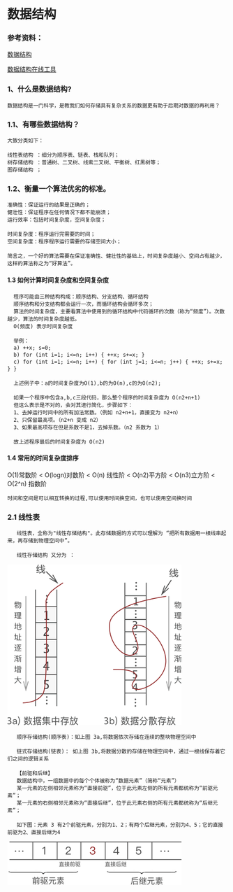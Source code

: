 # 数据结构

### 参考资料：
 [数据结构](http://c.biancheng.net/view/3329.html)
 
 [数据结构在线工具](ttps://www.cs.usfca.edu/~galles/visualization/Algorithms.html)


### 1、什么是数据结构?
    数据结构是一门科学，是教我们如何存储具有复杂关系的数据更有助于后期对数据的再利用？
    
### 1.1、有哪些数据结构？
    大致分类如下：
    
    线性表结构 ：细分为顺序表、链表、栈和队列；
    树存储结构 ：普通树、二叉树、线索二叉树、平衡树、红黑树等；
    图存储结构 ；
### 1.2、衡量一个算法优劣的标准。
    准确性：保证运行的结果是正确的；
    健壮性：保证程序在任何情况下都不能崩溃；
    运行效率：包括时间复杂度，空间复杂度；
    
    时间复杂度：程序运行完需要的时间；
    空间复杂度：程序程序运行需要的存储空间大小；
       
    简言之，一个好的算法需要在保证准确性、健壮性的基础上，时间复杂度越小、空间占有越少，这样的算法称之为“好算法”。   
  
#### 1.3 如何计算时间复杂度和空间复杂度
      程序可能由三种结构构成：顺序结构、分支结构、循环结构
      顺序结构和分支结构都会运行一次，而循环结构会循环多次；
      算法的时间复杂度，主要看算法中使用到的循环结构中代码循环的次数（称为“频度”）。次数越少，算法的时间复杂度越低。
      O(频度) 表示时间复杂度      
      
      举例：
      a) ++x; s=0;
      b) for (int i=1; i<=n; i++) { ++x; s+=x; }
      c) for (int i=1; i<=n; i++) { for (int j=1; i<=n; j++) { ++x; s+=x; } }
      
      上述例子中：a的时间复杂度为O(1),b的为O(n),c的为O(n2);
      
      如果一个程序中包含a,b,c三段代码，那么整个程序的时间复杂度为 O(n2+n+1)
      但这么表示是不对的，会对其进行简化，步骤如下：
      1、去掉运行时间中的所有加法常数。（例如 n2+n+1，直接变为 n2+n）
      2、只保留最高项。（n2+n 变成 n2）
      3、如果最高项存在但是系数不是1，去掉系数。（n2 系数为 1）
      
      故上述程序最后的时间复杂度为 O(n2)
       
#### 1.4  常用的时间复杂度排序
   O(1)常数阶 < O(logn)对数阶 < O(n) 线性阶 < O(n2)平方阶 < O(n3)立方阶  < O(2^n) 指数阶    
   
    时间和空间是可以相互转换的过程,可以使用时间换空间，也可以使用空间换时间  
    
### 2.1 线性表
       线性表，全称为"线性存储结构"。此存储数据的方式可以理解为 “把所有数据用一根线串起来，再存储到物理空间中”。
       
       线性存储结构 又分为 ：
       
![](datastruct/src/main/java/resoures/linearList.gif)  
      
       顺序存储结构(顺序表)：如上图 3a,将数据依次存储在连续的整块物理空间中
      
       链式存储结构(链表)： 如上图 3b,将数据分散的存储在物理空间中，通过一根线保存着它们之间的逻辑关系
         
       【前驱和后继】
       数据结构中，一组数据中的每个个体被称为“数据元素”（简称“元素”）
       某一元素的左侧相邻元素称为“直接前驱”，位于此元素左侧的所有元素都统称为“前驱元素”；
       某一元素的右侧相邻元素称为“直接后继”，位于此元素右侧的所有元素都统称为“后继元素”；
       
       如下图：元素 3 有2个前驱元素，分别为1、2；有两个后继元素，分别为4、5；它的直接前驱为2、直接后继为4
![](datastruct/src/main/java/resoures/pre_next.gif)          